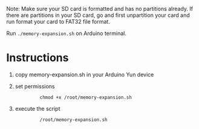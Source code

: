 Note: Make sure your SD card is formatted and has no partitions already. If there are partitions in your SD card, go and first unpartition your card and run format your card to FAT32 file format.

Run `./memory-expansion.sh` on Arduino terminal.

# Instructions

1. copy memory-expansion.sh in your Arduino Yun device
2. set permissions
        
                chmod +x /root/memory-expansion.sh
      
3. execute the script

                /root/memory-expansion.sh
